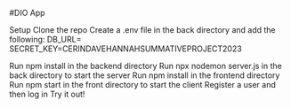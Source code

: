 #DIO App


Setup
Clone the repo
Create a .env file in the back directory and add the following:
DB_URL=
SECRET_KEY=CERINDAVEHANNAHSUMMATIVEPROJECT2023

Run npm install in the backend directory
Run npx nodemon server.js in the back directory to start the server
Run npm install in the frontend directory
Run npm start in the front directory to start the client
Register a user and then log in
Try it out!
